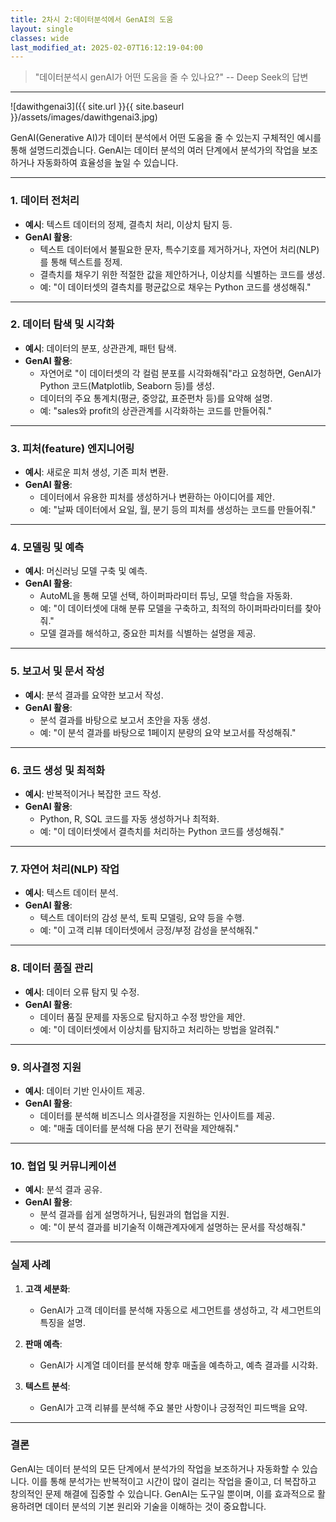 ```yaml
---
title: 2차시 2:데이터분석에서 GenAI의 도움
layout: single
classes: wide
last_modified_at: 2025-02-07T16:12:19-04:00
---
```


> "데이터분석시 genAI가 어떤 도움을 줄 수 있나요?" -- Deep Seek의 답변

---

<!-- 이미지를 삽입하려면 assets/images에 이미지를 넣고 이미지명을 이곳에 기재 -->
![dawithgenai3]({{ site.url }}{{ site.baseurl }}/assets/images/dawithgenai3.jpg)

GenAI(Generative AI)가 데이터 분석에서 어떤 도움을 줄 수 있는지 구체적인 예시를 통해 설명드리겠습니다. GenAI는 데이터 분석의 여러 단계에서 분석가의 작업을 보조하거나 자동화하여 효율성을 높일 수 있습니다.

---

### 1. **데이터 전처리**
   - **예시**: 텍스트 데이터의 정제, 결측치 처리, 이상치 탐지 등.
   - **GenAI 활용**:  
     - 텍스트 데이터에서 불필요한 문자, 특수기호를 제거하거나, 자연어 처리(NLP)를 통해 텍스트를 정제.  
     - 결측치를 채우기 위한 적절한 값을 제안하거나, 이상치를 식별하는 코드를 생성.  
     - 예: "이 데이터셋의 결측치를 평균값으로 채우는 Python 코드를 생성해줘."

---

### 2. **데이터 탐색 및 시각화**
   - **예시**: 데이터의 분포, 상관관계, 패턴 탐색.
   - **GenAI 활용**:  
     - 자연어로 "이 데이터셋의 각 컬럼 분포를 시각화해줘"라고 요청하면, GenAI가 Python 코드(Matplotlib, Seaborn 등)를 생성.  
     - 데이터의 주요 통계치(평균, 중앙값, 표준편차 등)를 요약해 설명.  
     - 예: "sales와 profit의 상관관계를 시각화하는 코드를 만들어줘."

---

### 3. **피처(feature) 엔지니어링**
   - **예시**: 새로운 피처 생성, 기존 피처 변환.
   - **GenAI 활용**:  
     - 데이터에서 유용한 피처를 생성하거나 변환하는 아이디어를 제안.  
     - 예: "날짜 데이터에서 요일, 월, 분기 등의 피처를 생성하는 코드를 만들어줘."

---

### 4. **모델링 및 예측**
   - **예시**: 머신러닝 모델 구축 및 예측.
   - **GenAI 활용**:  
     - AutoML을 통해 모델 선택, 하이퍼파라미터 튜닝, 모델 학습을 자동화.  
     - 예: "이 데이터셋에 대해 분류 모델을 구축하고, 최적의 하이퍼파라미터를 찾아줘."  
     - 모델 결과를 해석하고, 중요한 피처를 식별하는 설명을 제공.

---

### 5. **보고서 및 문서 작성**
   - **예시**: 분석 결과를 요약한 보고서 작성.
   - **GenAI 활용**:  
     - 분석 결과를 바탕으로 보고서 초안을 자동 생성.  
     - 예: "이 분석 결과를 바탕으로 1페이지 분량의 요약 보고서를 작성해줘."

---

### 6. **코드 생성 및 최적화**
   - **예시**: 반복적이거나 복잡한 코드 작성.
   - **GenAI 활용**:  
     - Python, R, SQL 코드를 자동 생성하거나 최적화.  
     - 예: "이 데이터셋에서 결측치를 처리하는 Python 코드를 생성해줘."

---

### 7. **자연어 처리(NLP) 작업**
   - **예시**: 텍스트 데이터 분석.
   - **GenAI 활용**:  
     - 텍스트 데이터의 감성 분석, 토픽 모델링, 요약 등을 수행.  
     - 예: "이 고객 리뷰 데이터셋에서 긍정/부정 감성을 분석해줘."

---

### 8. **데이터 품질 관리**
   - **예시**: 데이터 오류 탐지 및 수정.
   - **GenAI 활용**:  
     - 데이터 품질 문제를 자동으로 탐지하고 수정 방안을 제안.  
     - 예: "이 데이터셋에서 이상치를 탐지하고 처리하는 방법을 알려줘."

---

### 9. **의사결정 지원**
   - **예시**: 데이터 기반 인사이트 제공.
   - **GenAI 활용**:  
     - 데이터를 분석해 비즈니스 의사결정을 지원하는 인사이트를 제공.  
     - 예: "매출 데이터를 분석해 다음 분기 전략을 제안해줘."

---

### 10. **협업 및 커뮤니케이션**
   - **예시**: 분석 결과 공유.
   - **GenAI 활용**:  
     - 분석 결과를 쉽게 설명하거나, 팀원과의 협업을 지원.  
     - 예: "이 분석 결과를 비기술적 이해관계자에게 설명하는 문서를 작성해줘."

---

### 실제 사례
1. **고객 세분화**:  
   - GenAI가 고객 데이터를 분석해 자동으로 세그먼트를 생성하고, 각 세그먼트의 특징을 설명.

2. **판매 예측**:  
   - GenAI가 시계열 데이터를 분석해 향후 매출을 예측하고, 예측 결과를 시각화.

3. **텍스트 분석**:  
   - GenAI가 고객 리뷰를 분석해 주요 불만 사항이나 긍정적인 피드백을 요약.

---

### 결론
GenAI는 데이터 분석의 모든 단계에서 분석가의 작업을 보조하거나 자동화할 수 있습니다. 이를 통해 분석가는 반복적이고 시간이 많이 걸리는 작업을 줄이고, 더 복잡하고 창의적인 문제 해결에 집중할 수 있습니다. GenAI는 도구일 뿐이며, 이를 효과적으로 활용하려면 데이터 분석의 기본 원리와 기술을 이해하는 것이 중요합니다.